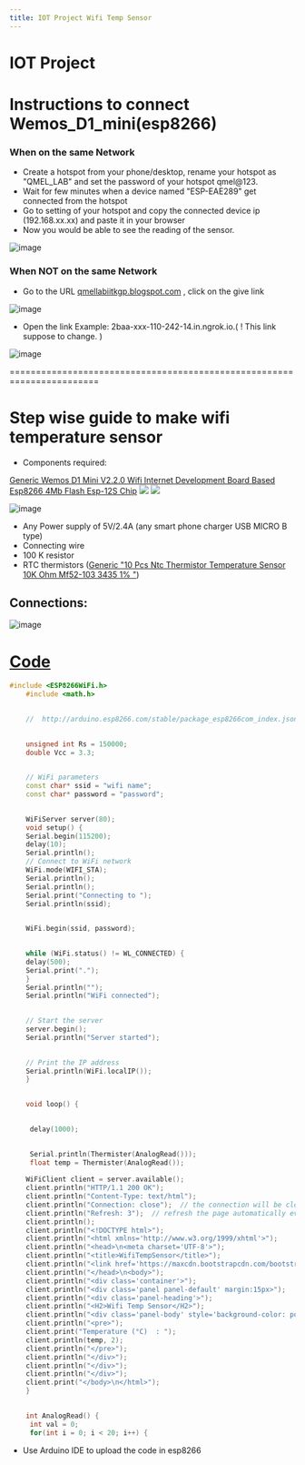 ```yaml
---
title: IOT Project Wifi Temp Sensor
---
```


# IOT Project


# Instructions to connect Wemos\_D1\_mini(esp8266)

### **When on the same Network**

- Create a hotspot from your phone/desktop, rename your hotspot as "QMEL\_LAB" and set the password of your hotspot qmel@123.
- Wait for few minutes when a device named "ESP-EAE289" get connected from the hotspot
- Go to setting of your hotspot and copy the connected device ip (192.168.xx.xx) and paste it in your browser
- Now you would be able to see the reading of the sensor.

![image](https://user-images.githubusercontent.com/125783050/223188161-1429a1fe-1d44-4dad-9e1c-c6bb768e24e8.png)


### **When**  **NOT**  **on the same Network**

- Go to the URL [qmellabiitkgp.blogspot.com](http://qmellabiitkgp.blogspot.com/) , click on the give link

![image](https://user-images.githubusercontent.com/125783050/223188411-b1ea0f31-9242-45b1-9b42-c6114957267d.png)

- Open the link Example: 2baa-xxx-110-242-14.in.ngrok.io.( ! This link suppose to change. )

![image](https://user-images.githubusercontent.com/125783050/223188506-436e7770-7f44-45a2-8cb3-d7155299e717.png)

=======================================================================

# Step wise guide to make wifi temperature sensor

- Components required:

 [Generic Wemos D1 Mini V2.2.0 Wifi Internet Development Board Based Esp8266 4Mb Flash Esp-12S Chip](https://www.amazon.in/V2-2-0-Internet-Development-ESP8266-ESP-12S/dp/B077MDHLRC) ![](RackMultipart20230306-1-u9vsrd_html_63a17f231c2a4bde.png) ![](RackMultipart20230306-1-u9vsrd_html_5c6272586b373cfb.png)

![image](https://user-images.githubusercontent.com/125783050/223188757-43970d60-36a5-49c2-a8c8-8e16fbb13a71.png)

  - Any Power supply of 5V/2.4A (any smart phone charger USB MICRO B type)
  - Connecting wire
  - 100 K resistor
  - RTC thermistors ([Generic "10 Pcs Ntc Thermistor Temperature Sensor 10K Ohm Mf52-103 3435 1% "](https://www.amazon.in/Generic-Thermistor-Temperature-Sensor-Mf52-103/dp/B01M8QX36Q))

## Connections:

![image](https://user-images.githubusercontent.com/125783050/223188939-f9405727-c0a3-4c2a-a3c2-0e049f50b601.png)

# [Code](https://github.com/Alok62877/IOT_temp_sensor_-Wifi-/blob/main/code.ino)

```cpp
#include <ESP8266WiFi.h>	
	#include <math.h>
	

	//  http://arduino.esp8266.com/stable/package_esp8266com_index.json
	

	unsigned int Rs = 150000;
	double Vcc = 3.3;
	

	// WiFi parameters
	const char* ssid = "wifi name";
	const char* password = "password";
	

	WiFiServer server(80);
	void setup() {
	Serial.begin(115200);
	delay(10);
	Serial.println();
	// Connect to WiFi network
	WiFi.mode(WIFI_STA);
	Serial.println();
	Serial.println();
	Serial.print("Connecting to ");
	Serial.println(ssid);
	

	WiFi.begin(ssid, password);
	

	while (WiFi.status() != WL_CONNECTED) {
	delay(500);
	Serial.print(".");
	}
	Serial.println("");
	Serial.println("WiFi connected");
	

	// Start the server
	server.begin();
	Serial.println("Server started");
	

	// Print the IP address
	Serial.println(WiFi.localIP());
	}
	

	void loop() {
	

	 delay(1000);
	

	 Serial.println(Thermister(AnalogRead()));
	 float temp = Thermister(AnalogRead());
	
	WiFiClient client = server.available();
	client.println("HTTP/1.1 200 OK");
	client.println("Content-Type: text/html");
	client.println("Connection: close");  // the connection will be closed after completion of the response
	client.println("Refresh: 3");  // refresh the page automatically every 5 sec
	client.println();
	client.println("<!DOCTYPE html>");
	client.println("<html xmlns='http://www.w3.org/1999/xhtml'>");
	client.println("<head>\n<meta charset='UTF-8'>");
	client.println("<title>WifiTempSensor</title>");
	client.println("<link href='https://maxcdn.bootstrapcdn.com/bootstrap/3.3.7/css/bootstrap.min.css' rel='stylesheet'>");
	client.println("</head>\n<body>");
	client.println("<div class='container'>");
	client.println("<div class='panel panel-default' margin:15px>");
	client.println("<div class='panel-heading'>");
	client.println("<H2>Wifi Temp Sensor</H2>");
	client.println("<div class='panel-body' style='background-color: powdergreen'>");
	client.println("<pre>");
	client.print("Temperature (°C)  : ");
	client.println(temp, 2);
	client.println("</pre>");
	client.println("</div>");
	client.println("</div>");
	client.println("</div>");
	client.print("</body>\n</html>");
	}
	

	int AnalogRead() {
	 int val = 0;
	 for(int i = 0; i < 20; i++) {

```

- Use Arduino IDE to upload the code in esp8266
